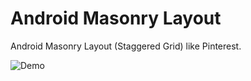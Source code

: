 # Android Masonry Layout
Android Masonry Layout (Staggered Grid) like Pinterest.

![Demo](http://wip.ng-enious.com/chawki-demo/android-tutos/demo-gif.gif)
